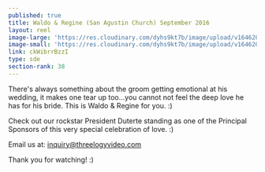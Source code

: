 ```yaml
---
published: true
title: Waldo & Regine (San Agustin Church) September 2016
layout: reel
image-large: 'https://res.cloudinary.com/dyhs9kt7b/image/upload/v1646206311/Waldo_Regine.jpg'
image-small: 'https://res.cloudinary.com/dyhs9kt7b/image/upload/v1646206311/Waldo_Regine.jpg'
link: ckWibrrBzzI
type: sde
section-rank: 38
---
```

There's always something about the groom getting emotional at his wedding, it makes one tear up too...you cannot not feel the deep love he has for his bride. This is Waldo & Regine for you. :)

Check out our rockstar President Duterte standing as one of the Principal Sponsors of this very special celebration of love. :)

Email us at: inquiry@threelogyvideo.com

Thank you for watching! :)
